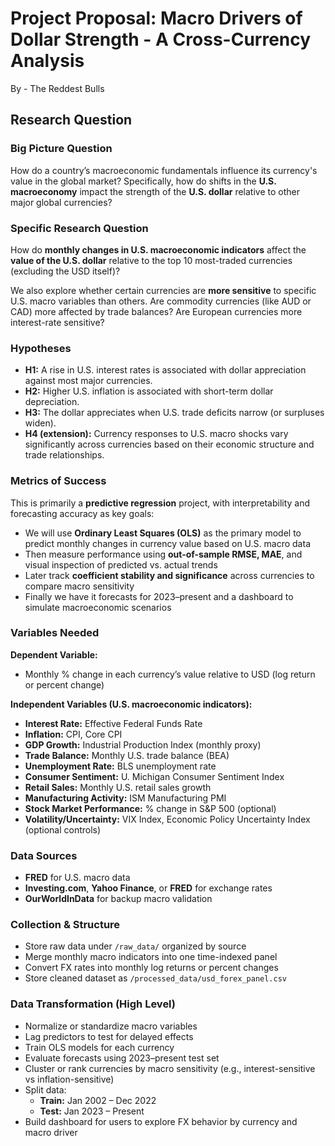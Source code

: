 # Project Proposal: Macro Drivers of Dollar Strength - A Cross-Currency Analysis 
By - The Reddest Bulls


## Research Question

### Big Picture Question  
How do a country’s macroeconomic fundamentals influence its currency's value in the global market? Specifically, how do shifts in the **U.S. macroeconomy** impact the strength of the **U.S. dollar** relative to other major global currencies?

### Specific Research Question  
How do **monthly changes in U.S. macroeconomic indicators** affect the **value of the U.S. dollar** relative to the top 10 most-traded currencies (excluding the USD itself)?

We also explore whether certain currencies are **more sensitive** to specific U.S. macro variables than others. Are commodity currencies (like AUD or CAD) more affected by trade balances? Are European currencies more interest-rate sensitive?

### Hypotheses  
- **H1:** A rise in U.S. interest rates is associated with dollar appreciation against most major currencies.  
- **H2:** Higher U.S. inflation is associated with short-term dollar depreciation.  
- **H3:** The dollar appreciates when U.S. trade deficits narrow (or surpluses widen).  
- **H4 (extension):** Currency responses to U.S. macro shocks vary significantly across currencies based on their economic structure and trade relationships.

### Metrics of Success  
This is primarily a **predictive regression** project, with interpretability and forecasting accuracy as key goals:
- We will use **Ordinary Least Squares (OLS)** as the primary model to predict monthly changes in currency value based on U.S. macro data
- Then measure performance using **out-of-sample RMSE, MAE**, and visual inspection of predicted vs. actual trends
- Later track **coefficient stability and significance** across currencies to compare macro sensitivity
- Finally we have it forecasts for 2023–present and a dashboard to simulate macroeconomic scenarios
  
### Variables Needed

**Dependent Variable:**  
- Monthly % change in each currency’s value relative to USD (log return or percent change)

**Independent Variables (U.S. macroeconomic indicators):**  
- **Interest Rate:** Effective Federal Funds Rate  
- **Inflation:** CPI, Core CPI  
- **GDP Growth:** Industrial Production Index (monthly proxy)  
- **Trade Balance:** Monthly U.S. trade balance (BEA)  
- **Unemployment Rate:** BLS unemployment rate  
- **Consumer Sentiment:** U. Michigan Consumer Sentiment Index  
- **Retail Sales:** Monthly U.S. retail sales growth  
- **Manufacturing Activity:** ISM Manufacturing PMI  
- **Stock Market Performance:** % change in S&P 500 (optional)  
- **Volatility/Uncertainty:** VIX Index, Economic Policy Uncertainty Index (optional controls)

### Data Sources  
- **FRED** for U.S. macro data  
- **Investing.com**, **Yahoo Finance**, or **FRED** for exchange rates  
- **OurWorldInData** for backup macro validation

### Collection & Structure  
- Store raw data under `/raw_data/` organized by source  
- Merge monthly macro indicators into one time-indexed panel  
- Convert FX rates into monthly log returns or percent changes  
- Store cleaned dataset as `/processed_data/usd_forex_panel.csv`

### Data Transformation (High Level)  
- Normalize or standardize macro variables  
- Lag predictors to test for delayed effects  
- Train OLS models for each currency  
- Evaluate forecasts using 2023–present test set  
- Cluster or rank currencies by macro sensitivity (e.g., interest-sensitive vs inflation-sensitive)  
- Split data:
  - **Train:** Jan 2002 – Dec 2022  
  - **Test:** Jan 2023 – Present  
- Build dashboard for users to explore FX behavior by currency and macro driver
